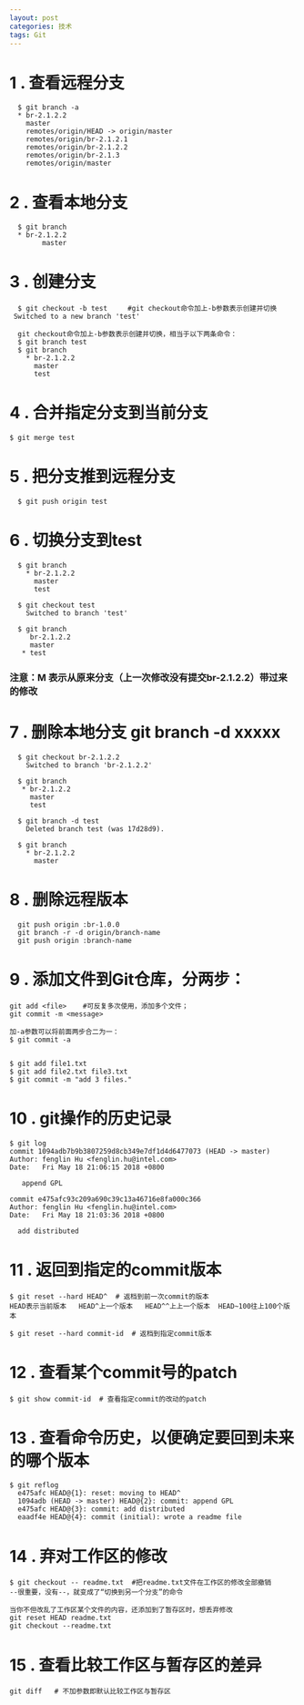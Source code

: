 ```yaml
---
layout: post
categories: 技术
tags: Git   
---
```


# 1 . 查看远程分支

      $ git branch -a  
	  * br-2.1.2.2  
	    master  
	    remotes/origin/HEAD -> origin/master  
	    remotes/origin/br-2.1.2.1  
	    remotes/origin/br-2.1.2.2  
	    remotes/origin/br-2.1.3  
	    remotes/origin/master 
 
# 2 . 查看本地分支

      $ git branch  
	  * br-2.1.2.2  
            master 

# 3 . 创建分支
    
      $ git checkout -b test     #git checkout命令加上-b参数表示创建并切换
	 Switched to a new branch 'test'
	
      git checkout命令加上-b参数表示创建并切换，相当于以下两条命令：
      $ git branch test    
      $ git branch  
        * br-2.1.2.2  
          master  
          test
	  
# 4 . 合并指定分支到当前分支

	$ git merge test

# 5 . 把分支推到远程分支

      $ git push origin test 

# 6 . 切换分支到test

      $ git branch  
        * br-2.1.2.2  
          master  
          test

      $ git checkout test  
        Switched to branch 'test'  

      $ git branch  
         br-2.1.2.2  
         master  
       * test
       
### 注意：M 表示从原来分支（上一次修改没有提交br-2.1.2.2）带过来的修改

# 7 . 删除本地分支  git branch -d xxxxx

      $ git checkout br-2.1.2.2  
        Switched to branch 'br-2.1.2.2'

      $ git branch    
       * br-2.1.2.2  
         master  
         test  

      $ git branch -d test  
        Deleted branch test (was 17d28d9).

      $ git branch    
        * br-2.1.2.2  
          master   

# 8 . 删除远程版本

      git push origin :br-1.0.0
      git branch -r -d origin/branch-name  
      git push origin :branch-name  

# 9 . 添加文件到Git仓库，分两步：

	git add <file>    #可反复多次使用，添加多个文件；
	git commit -m <message>
	
	加-a参数可以将前面两步合二为一：
	$ git commit -a

	
	$ git add file1.txt
	$ git add file2.txt file3.txt
	$ git commit -m "add 3 files."
	
# 10 . git操作的历史记录

	$ git log
	commit 1094adb7b9b3807259d8cb349e7df1d4d6477073 (HEAD -> master)
	Author: fenglin Hu <fenglin.hu@intel.com>
	Date:   Fri May 18 21:06:15 2018 +0800

   	   append GPL

	commit e475afc93c209a690c39c13a46716e8fa000c366
	Author: fenglin Hu <fenglin.hu@intel.com>
	Date:   Fri May 18 21:03:36 2018 +0800

  	  add distributed


# 11 . 返回到指定的commit版本

	$ git reset --hard HEAD^  # 返档到前一次commit的版本  
	HEAD表示当前版本   HEAD^上一个版本   HEAD^^上上一个版本  HEAD~100往上100个版本
	
	$ git reset --hard commit-id  # 返档到指定commit版本 
	
# 12 .  查看某个commit号的patch

	$ git show commit-id  # 查看指定commit的改动的patch
	
# 13 .  查看命令历史，以便确定要回到未来的哪个版本

	$ git reflog
	  e475afc HEAD@{1}: reset: moving to HEAD^
	  1094adb (HEAD -> master) HEAD@{2}: commit: append GPL
	  e475afc HEAD@{3}: commit: add distributed
	  eaadf4e HEAD@{4}: commit (initial): wrote a readme file
	  
# 14 . 弃对工作区的修改

	$ git checkout -- readme.txt  #把readme.txt文件在工作区的修改全部撤销
	--很重要，没有--，就变成了“切换到另一个分支”的命令
	
	当你不但改乱了工作区某个文件的内容，还添加到了暂存区时，想丢弃修改
	git reset HEAD readme.txt
	git checkout --readme.txt 


# 15  . 查看比较工作区与暂存区的差异

	git diff   # 不加参数即默认比较工作区与暂存区
	  
	



